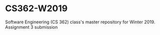 # CS362-W2019
Software Engineering (CS 362) class's master repository for Winter 2019.
Assignment 3 submission

